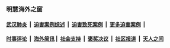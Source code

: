 
### 明慧海外之窗

####  [武汉肺炎](indexes/365.md?t=05311200) &nbsp;|&nbsp;  [迫害案例综述](indexes/328.md?t=05311200) &nbsp;|&nbsp; [迫害致死案例](indexes/277.md?t=05311200)  &nbsp;|&nbsp; [更多迫害案例](indexes/81.md?t=05311200)  &nbsp;|&nbsp; 
####  [时事评论](indexes/19.md?t=05311200) &nbsp;|&nbsp; [海外简讯](indexes/245.md?t=05311200)&nbsp;|&nbsp;  [社会支持](indexes/140.md?t=05311200) &nbsp;|&nbsp; [褒奖决议](indexes/282.md?t=05311200) &nbsp;|&nbsp; [社区报道](indexes/91.md?t=05311200)  &nbsp;|&nbsp; [天人之间](indexes/78.md?t=05311200) 

